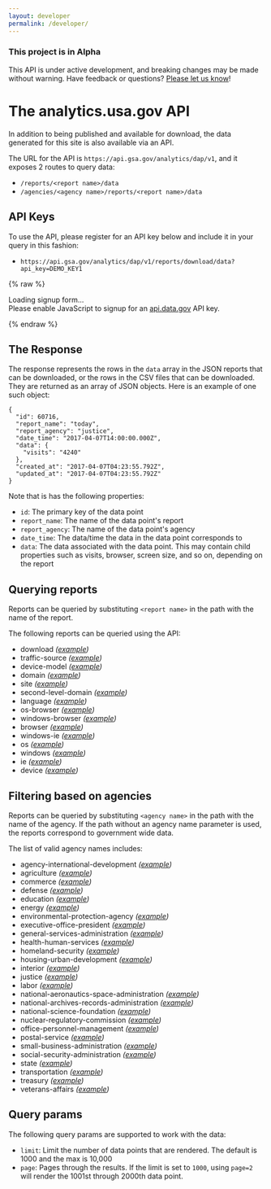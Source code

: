 ```yaml
---
layout: developer
permalink: /developer/
---
```

<!-- Alpha status alert -->
<div class="usa-alert usa-alert-warning" id="site-wide-alert" role="alert">
   <div class="usa-alert-body">
     <h3 class="usa-alert-heading">
       This project is in Alpha
     </h3>
     <p class="usa-alert-text">
       This API is under active development, and breaking changes may be made without warning.
       Have feedback or questions? <a href="https://github.com/18F/analytics.usa.gov/issues">Please let us know</a>!
     </p>
   </div>
 </div>
<!-- end Alpha status alert -->

# The analytics.usa.gov API

In addition to being published and available for download, the data generated for this site is also available via an API.

The URL for the API is `https://api.gsa.gov/analytics/dap/v1`, and it exposes 2 routes to query data:

- `/reports/<report name>/data`
- `/agencies/<agency name>/reports/<report name>/data`

## API Keys

To use the API, please register for an API key below and include it in your query in this fashion:

- `https://api.gsa.gov/analytics/dap/v1/reports/download/data?api_key=DEMO_KEY1`

{% raw %}

<div id="apidatagov_signup">Loading signup form...</div>
<script type="text/javascript">
  /* * * CONFIGURATION VARIABLES: EDIT BEFORE PASTING INTO YOUR WEBPAGE * * */
  var apiUmbrellaSignupOptions = {
    // Pick a short, unique name to identify your site, like 'gsa-auctions'
    // in this example.
    registrationSource: 'gsa-dap-api',

    // Enter the API key you signed up for and specially configured for this
    // API key signup embed form.
    apiKey: 'LQekm6CxhGGrjRGkBsZjJD4R0Rr8sKYRtX1ey4qX',

    // Provide an example URL you want to show to users after they signup.
    // This can be any API endpoint on your server, and you can use the
    // special {{api_key}} variable to automatically substitute in the API
    // key the user just signed up for.
    exampleApiUrl: 'https://api.gsa.gov/analytics/dap/v1/reports/download/data?api_key={{api_key}}',

    // OPTIONAL: Provide extra content to display on the signup confirmation
    // page. This will be displayed below the user's API key and the example
    // API URL are shown. HTML is allowed. Defaults to ""
    // signupConfirmationMessage: '',

    // OPTIONAL: Provide a URL to your own contact page to link to for user
    // support. Defaults to "https://api.data.gov/contact/"
    contactUrl: 'https://github.com/18F/analytics.usa.gov/issues',

    // OPTIONAL: Set to true to verify the user's e-mail address by only
    // sending them their API key via e-mail, and not displaying it on the
    // signup confirmation web page. Defaults to false.
    // verifyEmail: true,

    // OPTIONAL: Set to false to disable sending a welcome e-mail to the
    // user after signing up. Defaults to true.
    // sendWelcomeEmail: false,

    // OPTIONAL: Provide the name of your developer site. This will appear
    // in the subject of the welcome e-mail as "Your {{siteName}} API key".
    // Defaults to "api.data.gov".
    // siteName: 'analytics.usa.gov',

    // OPTIONAL: Provide a custom sender name for who the welcome email
    // appears from. The actual address will be "noreply@api.data.gov", but
    // this will change the name of the displayed sender in this fashion:
    // "{{emailFromName}} <noreply@api.data.gov>". Defaults to "".
    emailFromName: 'analytics.usa.gov',

    // OPTIONAL: Provide an extra input field to ask for the user's website.
    // Defaults to false.
    // websiteInput: true,

    // OPTIONAL: Provide an extra checkbox asking the user to agree to terms
    // and conditions before signing up. Defaults to false.
    // termsCheckbox: true,

    // OPTIONAL: If the terms & conditions checkbox is enabled, link to this
    // URL for your API's terms & conditions. Defaults to "".
    // termsUrl: "https://agency.gov/api-terms/",
  };

  /* * * DON'T EDIT BELOW THIS LINE * * */
  (function() {
    var apiUmbrella = document.createElement('script'); apiUmbrella.type = 'text/javascript'; apiUmbrella.async = true;
    apiUmbrella.src = 'https://api.data.gov/static/javascripts/signup_embed.js';
    (document.getElementsByTagName('head')[0] || document.getElementsByTagName('body')[0]).appendChild(apiUmbrella);
  })();
</script>
<noscript>Please enable JavaScript to signup for an <a href="http://api.data.gov/">api.data.gov</a> API key.</noscript>

{% endraw %}


## The Response

The response represents the rows in the `data` array in the JSON reports that can be downloaded, or the rows in the CSV files that can be downloaded. They are returned as an array of JSON objects. Here is an example of one such object:

```
{
  "id": 60716,
  "report_name": "today",
  "report_agency": "justice",
  "date_time": "2017-04-07T14:00:00.000Z",
  "data": {
    "visits": "4240"
  },
  "created_at": "2017-04-07T04:23:55.792Z",
  "updated_at": "2017-04-07T04:23:55.792Z"
}
```

Note that is has the following properties:

- `id`: The primary key of the data point
- `report_name`: The name of the data point's report
- `report_agency`: The name of the data point's agency
- `date_time`: The data/time the data in the data point corresponds to
- `data`: The data associated with the data point. This may contain child properties such as visits, browser, screen size, and so on, depending on the report

## Querying reports

Reports can be queried by substituting `<report name>` in the path with the name of the report.

The following reports can be queried using the API:

- download  _([example](https://api.gsa.gov/analytics/dap/v1/reports/download/data?api_key=DEMO_KEY1))_
- traffic-source  _([example](https://api.gsa.gov/analytics/dap/v1/reports/traffic-source/data?api_key=DEMO_KEY1))_
- device-model  _([example](https://api.gsa.gov/analytics/dap/v1/reports/device-model/data?api_key=DEMO_KEY1))_
- domain  _([example](https://api.gsa.gov/analytics/dap/v1/reports/domain/data?api_key=DEMO_KEY1))_
- site  _([example](https://api.gsa.gov/analytics/dap/v1/reports/site/data?api_key=DEMO_KEY1))_
- second-level-domain  _([example](https://api.gsa.gov/analytics/dap/v1/reports/second-level-domain/data?api_key=DEMO_KEY1))_
- language  _([example](https://api.gsa.gov/analytics/dap/v1/reports/language/data?api_key=DEMO_KEY1))_
- os-browser  _([example](https://api.gsa.gov/analytics/dap/v1/reports/os-browser/data?api_key=DEMO_KEY1))_
- windows-browser  _([example](https://api.gsa.gov/analytics/dap/v1/reports/windows-browser/data?api_key=DEMO_KEY1))_
- browser  _([example](https://api.gsa.gov/analytics/dap/v1/reports/browser/data?api_key=DEMO_KEY1))_
- windows-ie  _([example](https://api.gsa.gov/analytics/dap/v1/reports/windows-ie/data?api_key=DEMO_KEY1))_
- os  _([example](https://api.gsa.gov/analytics/dap/v1/reports/os/data?api_key=DEMO_KEY1))_
- windows  _([example](https://api.gsa.gov/analytics/dap/v1/reports/windows/data?api_key=DEMO_KEY1))_
- ie  _([example](https://api.gsa.gov/analytics/dap/v1/reports/ie/data?api_key=DEMO_KEY1))_
- device  _([example](https://api.gsa.gov/analytics/dap/v1/reports/device/data?api_key=DEMO_KEY1))_

## Filtering based on agencies

Reports can be queried by substituting `<agency name>` in the path with the name of the agency. If the path without an agency name parameter is used, the reports correspond to government wide data.

The list of valid agency names includes:

- agency-international-development  _([example](https://api.gsa.gov/analytics/dap/v1/agencies/agency-international-development/reports/site/data?api_key=DEMO_KEY1))_
- agriculture  _([example](https://api.gsa.gov/analytics/dap/v1/agencies/agriculture/reports/site/data?api_key=DEMO_KEY1))_
- commerce  _([example](https://api.gsa.gov/analytics/dap/v1/agencies/commerce/reports/site/data?api_key=DEMO_KEY1))_
- defense  _([example](https://api.gsa.gov/analytics/dap/v1/agencies/defense/reports/site/data?api_key=DEMO_KEY1))_
- education  _([example](https://api.gsa.gov/analytics/dap/v1/agencies/education/reports/site/data?api_key=DEMO_KEY1))_
- energy  _([example](https://api.gsa.gov/analytics/dap/v1/agencies/energy/reports/site/data?api_key=DEMO_KEY1))_
- environmental-protection-agency  _([example](https://api.gsa.gov/analytics/dap/v1/agencies/environmental-protection-agency/reports/site/data?api_key=DEMO_KEY1))_
- executive-office-president  _([example](https://api.gsa.gov/analytics/dap/v1/agencies/executive-office-president/reports/site/data?api_key=DEMO_KEY1))_
- general-services-administration  _([example](https://api.gsa.gov/analytics/dap/v1/agencies/general-services-administration/reports/site/data?api_key=DEMO_KEY1))_
- health-human-services  _([example](https://api.gsa.gov/analytics/dap/v1/agencies/health-human-services/reports/site/data?api_key=DEMO_KEY1))_
- homeland-security  _([example](https://api.gsa.gov/analytics/dap/v1/agencies/homeland-security/reports/site/data?api_key=DEMO_KEY1))_
- housing-urban-development  _([example](https://api.gsa.gov/analytics/dap/v1/agencies/housing-urban-development/reports/site/data?api_key=DEMO_KEY1))_
- interior  _([example](https://api.gsa.gov/analytics/dap/v1/agencies/interior/reports/site/data?api_key=DEMO_KEY1))_
- justice  _([example](https://api.gsa.gov/analytics/dap/v1/agencies/justice/reports/site/data?api_key=DEMO_KEY1))_
- labor  _([example](https://api.gsa.gov/analytics/dap/v1/agencies/labor/reports/site/data?api_key=DEMO_KEY1))_
- national-aeronautics-space-administration  _([example](https://api.gsa.gov/analytics/dap/v1/agencies/national-aeronautics-space-administration/reports/site/data?api_key=DEMO_KEY1))_
- national-archives-records-administration  _([example](https://api.gsa.gov/analytics/dap/v1/agencies/national-archives-records-administration/reports/site/data?api_key=DEMO_KEY1))_
- national-science-foundation  _([example](https://api.gsa.gov/analytics/dap/v1/agencies/national-science-foundation/reports/site/data?api_key=DEMO_KEY1))_
- nuclear-regulatory-commission  _([example](https://api.gsa.gov/analytics/dap/v1/agencies/nuclear-regulatory-commission/reports/site/data?api_key=DEMO_KEY1))_
- office-personnel-management  _([example](https://api.gsa.gov/analytics/dap/v1/agencies/office-personnel-management/reports/site/data?api_key=DEMO_KEY1))_
- postal-service  _([example](https://api.gsa.gov/analytics/dap/v1/agencies/postal-service/reports/site/data?api_key=DEMO_KEY1))_
- small-business-administration  _([example](https://api.gsa.gov/analytics/dap/v1/agencies/small-business-administration/reports/site/data?api_key=DEMO_KEY1))_
- social-security-administration  _([example](https://api.gsa.gov/analytics/dap/v1/agencies/social-security-administration/reports/site/data?api_key=DEMO_KEY1))_
- state  _([example](https://api.gsa.gov/analytics/dap/v1/agencies/state/reports/site/data?api_key=DEMO_KEY1))_
- transportation  _([example](https://api.gsa.gov/analytics/dap/v1/agencies/transportation/reports/site/data?api_key=DEMO_KEY1))_
- treasury  _([example](https://api.gsa.gov/analytics/dap/v1/agencies/treasury/reports/site/data?api_key=DEMO_KEY1))_
- veterans-affairs  _([example](https://api.gsa.gov/analytics/dap/v1/agencies/veterans-affairs/reports/site/data?api_key=DEMO_KEY1))_

## Query params

The following query params are supported to work with the data:

- `limit`: Limit the number of data points that are rendered. The default is 1000 and the max is 10,000
- `page`: Pages through the results. If the limit is set to `1000`, using `page=2` will render the 1001st through 2000th data point.
